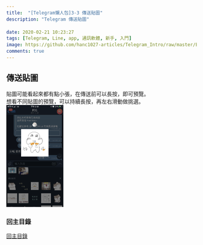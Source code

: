 ```yaml
---
title:  "[Telegram懶人包]3-3 傳送貼圖"
description: "Telegram 傳送貼圖"

date: 2020-02-21 10:23:27
tags: [Telegram, Line, app, 通訊軟體, 新手, 入門]
image: https://github.com/hanc1027-articles/Telegram_Intro/raw/master/Ep2%E7%A7%81%E8%A8%8A%E7%AF%87/assets/3_3_send_sticker.PNG
comments: true
---
```


## 傳送貼圖
貼圖可能看起來都有點小張，在傳送前可以長按，即可預覽。  
想看不同貼圖的預覽，可以持續長按，再左右滑動做挑選。  
<img src="https://github.com/hanc1027-articles/Telegram_Intro/raw/master/Ep2%E7%A7%81%E8%A8%8A%E7%AF%87/assets/3_3_send_sticker.PNG" width="30%" />    

### 回主目錄
[回主目錄](../2020-04-29-telegram新手懶人包)